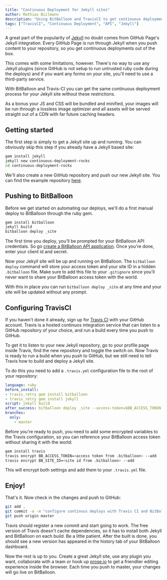 ```yaml
---
title: "Continuous Deployment for Jekyll sites"
author: Mathias Biilmann
description: "Using BitBalloon and TravisCI to get continuous deployments for Jekyll sites without GitHub pages' limitations"
tags: ["TravisCI", "Continuous Deployment", "API", "Jekyll"]
---
```


A great part of the popularity of [Jekyll](http://jekyllrb.com/) no doubt comes from GitHub Page's Jekyll integration. Every GitHub Page is run through Jekyll when you push content to your repository, so you get continuous deployments out of the box.

This comes with some limitations, however. There's no way to use any Jekyll plugins (since GitHub is not setup to run untrusted ruby code during the deploys) and if you want any forms on your site, you'll need to use a third-party service.

With BitBalloon and Travis-CI you can get the same continuous deployment process for your Jekyll site without these restrictions.

<!-- excerpt -->

As a bonus your JS and CSS will be bundled and minified, your images will be run through a lossless image optimizer and all assets will be served straight out of a CDN with far future caching headers.

## Getting started

The first step is simply to get a Jekyll site up and running. You can obviously skip this step if you already have a Jekyll based site:

```bash
gem install jekyll
jekyll new continuous-deployment-rocks
cd continuous-deployment-rocks
```

We'll also create a new GitHub repository and push our new Jekyll site. You can find the example repository [here](https://github.com/BitBalloon/jekyll-continuos-deployment).

## Pushing to BitBalloon

Before we get started on automating our deploys, we'll do a first manual deploy to BitBalloon through the ruby gem.

```bash
gem install bitballoon
jekyll build
bitballoon deploy _site
```

The first time you deploy, you'll be prompted for your BitBalloon API credentials. So go [create a BitBalloon API application](https://www.bitballoon.com/applications). Once you're done, enter your client id and secret.

Now your Jekyll site will be up and running on BitBalloon. The `bitballoon deploy` command will store your access token and your site ID in a hidden `.bitballoon` file. Make sure to add this file to your `.gitignore` since you'll never want to share your BitBalloon access token with the world.

With this in place you can run `bitballoon deploy _site` at any time and your site will be updated without any prompt.

## Configuring TravisCI

If you haven't done it already, sign up for [Travis CI](https://travis-ci.org) with your GitHub account. Travis is a hosted continuos integration service that can listen to a GitHub repository of your choice, and run a build every time you push to GitHub.

To get it to listen to your new Jekyll repository, go to your profile page inside Travis, find the new repository and toggle the switch on. Now Travis is ready to run a build when you push to GitHub, but we still need to tell Travis how to build and deploy a Jekyll site.

To do this you need to add a `.travis.yml` configuration file to the root of your repository:

```yaml
language: ruby
before_install:
- travis_retry gem install bitballoon
- travis_retry gem install jekyll
script: jekyll build
after_success: bitballoon deploy _site --access-token=$BB_ACCESS_TOKEN --site-id=$BB_SITE_ID
branches:
  only:
    - master
```

Before you're ready to push, you need to add some encrypted variables to the Travis configuration, so you can reference your BitBalloon access token without sharing it with the world:

```bash
gem install travis
travis encrypt BB_ACCESS_TOKEN=<access token from .bitballoon> --add
travis encrypt BB_SITE_ID=<site id from .bitballoon> --add
```

This will encrypt both settings and add them to your `.travis.yml` file.

## Enjoy!

That's it. Now check in the changes and push to GitHub:

```bash
git add .
git commit -a -m "configure continous deploys with Travis CI and BitBalloon"
git push origin master
```

Travis should register a new commit and start going to work. The free version of Travis doesn't cache dependencies, so it has to install both Jekyll and BitBalloon on each build. Be a little patient. After the built is done, you should see a new version has appeared in the history tab of your BitBalloon dashboard.

Now the rest is up to you. Create a great Jekyll site, use any plugin you want, collaborate with a team or hook up [prose.io](http://prose.io/) to get a friendlier editing experience inside the browser. Each time you push to master, your changes will go live on BitBalloon.
